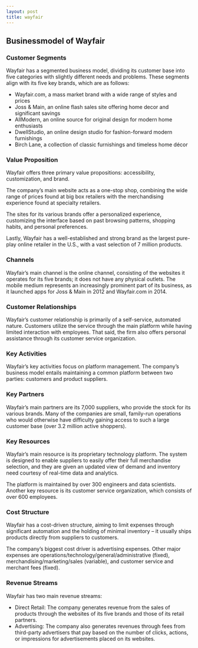 ```yaml
---
layout: post
title: wayfair
---
```


Businessmodel of Wayfair
-------------------------

### Customer Segments

Wayfair has a segmented business model, dividing its customer base into five categories with slightly different needs and problems. These segments align with its five key brands, which are as follows:

 * Wayfair.com, a mass market brand with a wide range of styles and prices
* Joss & Main, an online flash sales site offering home decor and significant savings
* AllModern, an online source for original design for modern home enthusiasts
* DwellStudio, an online design studio for fashion-forward modern furnishings
* Birch Lane, a collection of classic furnishings and timeless home décor
 ### Value Proposition

Wayfair offers three primary value propositions: accessibility, customization, and brand.

The company’s main website acts as a one-stop shop, combining the wide range of prices found at big box retailers with the merchandising experience found at specialty retailers.

The sites for its various brands offer a personalized experience, customizing the interface based on past browsing patterns, shopping habits, and personal preferences.

Lastly, Wayfair has a well-established and strong brand as the largest pure-play online retailer in the U.S., with a vast selection of 7 million products.

### Channels

Wayfair’s main channel is the online channel, consisting of the websites it operates for its five brands; it does not have any physical outlets. The mobile medium represents an increasingly prominent part of its business, as it launched apps for Joss & Main in 2012 and Wayfair.com in 2014.

### Customer Relationships

Wayfair’s customer relationship is primarily of a self-service, automated nature. Customers utilize the service through the main platform while having limited interaction with employees. That said, the firm also offers personal assistance through its customer service organization.

### Key Activities

Wayfair’s key activities focus on platform management. The company’s business model entails maintaining a common platform between two parties: customers and product suppliers.

### Key Partners

Wayfair’s main partners are its 7,000 suppliers, who provide the stock for its various brands. Many of the companies are small, family-run operations who would otherwise have difficulty gaining access to such a large customer base (over 3.2 million active shoppers).

### Key Resources

Wayfair’s main resource is its proprietary technology platform. The system is designed to enable suppliers to easily offer their full merchandise selection, and they are given an updated view of demand and inventory need courtesy of real-time data and analytics.

The platform is maintained by over 300 engineers and data scientists. Another key resource is its customer service organization, which consists of over 600 employees.

### Cost Structure

Wayfair has a cost-driven structure, aiming to limit expenses through significant automation and the holding of minimal inventory – it usually ships products directly from suppliers to customers.

The company’s biggest cost driver is advertising expenses. Other major expenses are operations/technology/general/administrative (fixed), merchandising/marketing/sales (variable), and customer service and merchant fees (fixed).

### Revenue Streams

Wayfair has two main revenue streams:

 * Direct Retail: The company generates revenue from the sales of products through the websites of its five brands and those of its retail partners.
* Advertising: The company also generates revenues through fees from third-party advertisers that pay based on the number of clicks, actions, or impressions for advertisements placed on its websites.
